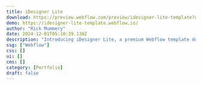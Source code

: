 ```yaml
---
title: iDesigner Lite
download: https://preview.webflow.com/preview/idesigner-lite-template?utm_medium=preview_link&utm_source=designer&utm_content=idesigner-lite-template&preview=14f2e736c0c0472a1b8720c98cc3c73a&workflow=preview
demo: https://idesigner-lite-template.webflow.io/
author: "Rick Mummery"
date: 2024-12-01T05:10:39.138Z
description: "Introducing iDesigner Lite, a premium Webflow template designed for creative professionals and designers. Elevate your portfolio with a sleek, modern design, seamless CMS integration, and features that highlight your unique creativity."
ssg: ["Webflow"]
css: []
ui: []
cms: []
category: [Portfolio]
draft: false
---
```

